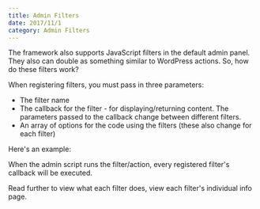 ```yaml
---
title: Admin Filters
date: 2017/11/1
category: Admin Filters
---
```


The framework also supports JavaScript filters in the default admin panel. They also can double as something similar to WordPress actions. So, how do these filters work?

When registering filters, you must pass in three parameters:

* The filter name
* The callback for the filter - for displaying/returning content. The parameters passed to the callback change between different filters. 
* An array of options for the code using the filters (these also change for each filter)

Here's an example:

<script src="https://gist.github.com/benrgreene/6924c2a510458369a3f60c302af5bde9.js?file=register.js"></script>

When the admin script runs the filter/action, every registered filter's callback will be executed. 

Read further to view what each filter does, view each filter's individual info page.
